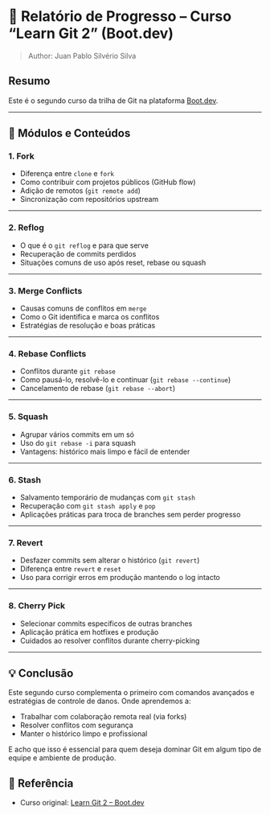 # 📘 Relatório de Progresso – Curso “Learn Git 2” (Boot.dev)
> Author: Juan Pablo Silvério Silva

## Resumo

Este é o segundo curso da trilha de Git na plataforma [Boot.dev](https://boot.dev).

---

## 🧩 Módulos e Conteúdos

### 1.  Fork
- Diferença entre `clone` e `fork`
- Como contribuir com projetos públicos (GitHub flow)
- Adição de remotos (`git remote add`)
- Sincronização com repositórios upstream

---

### 2.  Reflog
- O que é o `git reflog` e para que serve
- Recuperação de commits perdidos
- Situações comuns de uso após reset, rebase ou squash

---

### 3.  Merge Conflicts
- Causas comuns de conflitos em `merge`
- Como o Git identifica e marca os conflitos
- Estratégias de resolução e boas práticas

---

### 4.  Rebase Conflicts
- Conflitos durante `git rebase`
- Como pausá-lo, resolvê-lo e continuar (`git rebase --continue`)
- Cancelamento de rebase (`git rebase --abort`)

---

### 5.  Squash
- Agrupar vários commits em um só
- Uso do `git rebase -i` para squash
- Vantagens: histórico mais limpo e fácil de entender

---

### 6.  Stash
- Salvamento temporário de mudanças com `git stash`
- Recuperação com `git stash apply` e `pop`
- Aplicações práticas para troca de branches sem perder progresso

---

### 7.  Revert
- Desfazer commits sem alterar o histórico (`git revert`)
- Diferença entre `revert` e `reset`
- Uso para corrigir erros em produção mantendo o log intacto

---

### 8.  Cherry Pick
- Selecionar commits específicos de outras branches
- Aplicação prática em hotfixes e produção
- Cuidados ao resolver conflitos durante cherry-picking

---

## 💡 Conclusão

Este segundo curso complementa o primeiro com comandos avançados e estratégias de controle de danos. Onde aprendemos a:
- Trabalhar com colaboração remota real (via forks)
- Resolver conflitos com segurança
- Manter o histórico limpo e profissional

E acho que isso é essencial para quem deseja dominar Git em algum tipo de equipe e ambiente de produção.

## 🔗 Referência
- Curso original: [Learn Git 2 – Boot.dev](https://www.boot.dev/courses/learn-git-2)